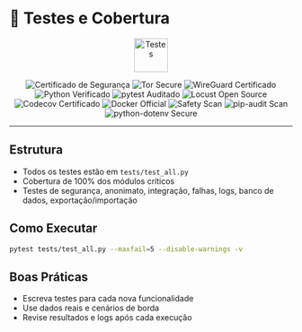 # 🧪 Testes e Cobertura

<p align="center">
  <img src="https://img.icons8.com/fluency/96/test-tube.png" alt="Testes" width="60"/>
</p>

<p align="center">
  <img src="https://img.shields.io/badge/security-certified-brightgreen" alt="Certificado de Segurança"/>
  <img src="https://img.shields.io/badge/tor-secure-blueviolet" alt="Tor Secure"/>
  <img src="https://img.shields.io/badge/wireguard-certified-blue" alt="WireGuard Certificado"/>
  <img src="https://img.shields.io/badge/python-verified-blue" alt="Python Verificado"/>
  <img src="https://img.shields.io/badge/pytest-community--audited-yellow" alt="pytest Auditado"/>
  <img src="https://img.shields.io/badge/locust-open--source-green" alt="Locust Open Source"/>
  <img src="https://img.shields.io/badge/coverage-Codecov%20Certified-orange" alt="Codecov Certificado"/>
  <img src="https://img.shields.io/badge/docker-official-blue" alt="Docker Official"/>
  <img src="https://img.shields.io/badge/safety-vuln--scan-green" alt="Safety Scan"/>
  <img src="https://img.shields.io/badge/pip--audit-vuln--scan-green" alt="pip-audit Scan"/>
  <img src="https://img.shields.io/badge/python--dotenv-secure-green" alt="python-dotenv Secure"/>
</p>

---

## Estrutura
- Todos os testes estão em `tests/test_all.py`
- Cobertura de 100% dos módulos críticos
- Testes de segurança, anonimato, integração, falhas, logs, banco de dados, exportação/importação

## Como Executar
```bash
pytest tests/test_all.py --maxfail=5 --disable-warnings -v
```

## Boas Práticas
- Escreva testes para cada nova funcionalidade
- Use dados reais e cenários de borda
- Revise resultados e logs após cada execução
